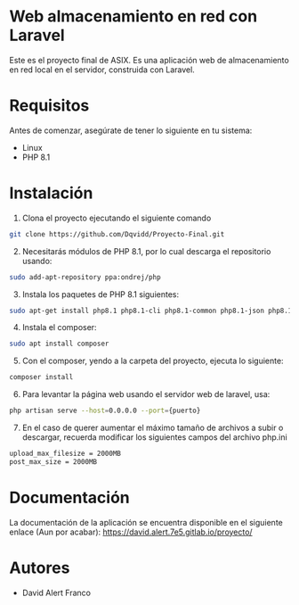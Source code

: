 # Web almacenamiento en red con Laravel

Este es el proyecto final de ASIX. Es una aplicación web de almacenamiento en red local en el servidor, construida con Laravel.

# Requisitos
Antes de comenzar, asegúrate de tener lo siguiente en tu sistema:

- Linux
- PHP 8.1

# Instalación

1. Clona el proyecto ejecutando el siguiente comando

```bash
git clone https://github.com/Dqvidd/Proyecto-Final.git
```
2. Necesitarás módulos de PHP 8.1, por lo cual descarga el repositorio usando:

```bash
sudo add-apt-repository ppa:ondrej/php
```

3. Instala los paquetes de PHP 8.1 siguientes:

```bash
sudo apt-get install php8.1 php8.1-cli php8.1-common php8.1-json php8.1-mbstring php8.1-mysql php8.1-xml php8.1-zip php8.1-curl
```

4. Instala el composer:

```bash
sudo apt install composer
```

5. Con el composer, yendo a la carpeta del proyecto, ejecuta lo siguiente:

```bash
composer install
```

6. Para levantar la página web usando el servidor web de laravel, usa:

```bash
php artisan serve --host=0.0.0.0 --port={puerto}
```

7. En el caso de querer aumentar el máximo tamaño de archivos a subir o descargar, recuerda modificar los siguientes campos del archivo php.ini

```bash
upload_max_filesize = 2000MB
post_max_size = 2000MB
```
# Documentación
La documentación de la aplicación se encuentra disponible en el siguiente enlace (Aun por acabar):
https://david.alert.7e5.gitlab.io/proyecto/

# Autores
- David Alert Franco
